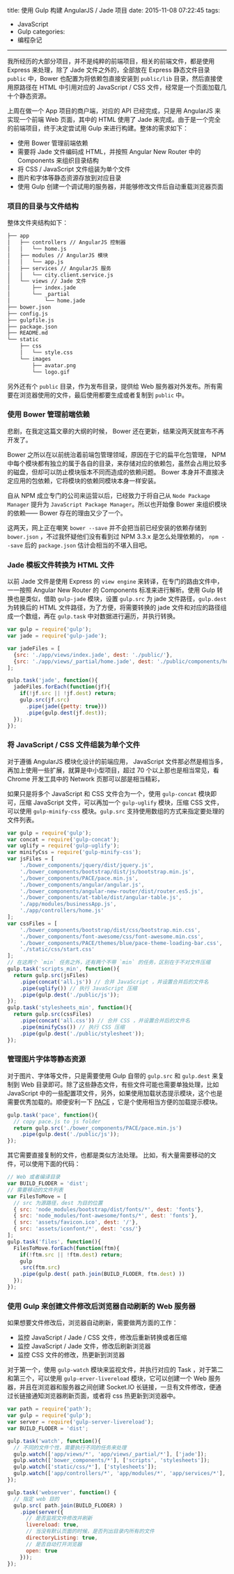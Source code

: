 title: 使用 Gulp 构建 AngularJS / Jade 项目
date: 2015-11-08 07:22:45
tags:
  - JavaScript
  - Gulp
categories:
  - 编程杂记
---

我所经历的大部分项目，并不是纯粹的前端项目，相关的前端文件，都是使用 Express 来处理，除了 Jade 文件之外的，全部放在 Express 静态文件目录 `public` 中，Bower 也配置为将依赖包直接安装到 `public/lib` 目录，然后直接使用原路径在 HTML 中引用对应的 JavaScript / CSS 文件，经常是一个页面加载几十个静态资源。

上周在做一个 App 项目的商户端，对应的 API 已经完成，只是用 AngularJS 来实现一个前端 Web 页面，其中的 HTML 使用了 Jade 来完成。由于是一个完全的前端项目，终于决定尝试用 Gulp 来进行构建。整体的需求如下：

*   使用 Bower 管理前端依赖
*   需要将 Jade 文件编码成 HTML，并按照 Angular New Router 中的 Components 来组织目录结构
*   将 CSS / JavaScript 文件组装为单个文件
*   图片和字体等静态资源存放到对应目录
*   使用 Gulp 创建一个调试用的服务器，并能够修改文件后自动重载浏览器页面

<!--more-->

### 项目的目录与文件结构

整体文件夹结构如下：

```sh
├── app
│   ├── controllers // AngularJS 控制器
│   │   └── home.js
│   ├── modules // AngularJS 模块
│   │   └── app.js
│   ├── services // AngularJS 服务
│   │   └── city.client.service.js
│   └── views // Jade 文件
│       ├── index.jade
│       └── _partial
│           └── home.jade
├── bower.json
├── config.js
├── gulpfile.js
├── package.json
├── README.md
└── static
    ├── css
    │   └── style.css
    └── images
        ├── avatar.png
        └── logo.gif

```

另外还有个 `public` 目录，作为发布目录，提供给 Web 服务器对外发布。所有需要在浏览器使用的文件，最后使用都要生成或者复制到 `public` 中。

### 使用 Bower 管理前端依赖

悲剧，在我定这篇文章的大纲的时候， Bower 还在更新，结果没两天就宣布不再开发了。

Bower 之所以在以前统治着前端包管理领域，原因在于它的扁平化包管理， NPM 中每个模块都有独立的属于各自的目录，来存储对应的依赖包，虽然会占用比较多的磁盘，但却可以防止模块版本不同而造成的依赖问题。 Bower 本身并不直接决定应用的包依赖，它将模块的依赖同模块本身一样安装。

自从 NPM 成立专门的公司来运营以后，已经致力于将自己从 `Node Package Manager` 提升为 `JavaScript Package Manager`。所以也开始像 Bower 来组织模块的依赖—— Bower 存在的理由又少了一个。

这两天，网上正在嘲笑 `bower --save` 并不会把当前已经安装的依赖存储到 `bower.json` ，不过我怀疑他们没有看到过 NPM 3.3.x 是怎么处理依赖的， `npm --save` 后的 `package.json` 估计会相当的不堪入目吧。

### Jade 模板文件转换为 HTML 文件

以前 Jade 文件是使用 Express 的 `view engine` 来转译，在专门的路由文件中，一一按照 Angular New Router 的 Components 标准来进行解析。使用 Gulp 转换也是类似，借助 `gulp-jade` 模块，设置 `gulp.src` 为 jade 文件路径，`gulp.dest` 为转换后的 HTML 文件路径，为了方便，将需要转换的 jade 文件和对应的路径组成一个数组，再在 `gulp.task` 中对数据进行遍历，并执行转换。

```js
var gulp = require('gulp');
var jade = require('gulp-jade');

var jadeFiles = [
  {src: './app/views/index.jade', dest: './public/'},
  {src: './app/views/_partial/home.jade', dest: './public/components/home/'}
];

gulp.task('jade', function(){
  jadeFiles.forEach(function(jf){
    if(!jf.src || !jf.dest) return;
    gulp.src(jf.src)
      .pipe(jade({petty: true}))
      .pipe(gulp.dest(jf.dest));
  });
});
```

### 将 JavaScript / CSS 文件组装为单个文件

对于遵循 AngularJS 模块化设计的前端应用， JavaScript 文件那必然是相当多，再加上使用一些扩展，就算是中小型项目，超过 70 个以上那也是相当常见，看 Chrome 开发工具中的 Network 页那可以部是相当精彩，

如果只是将多个 JavaScript 和 CSS 文件合为一个，使用 `gulp-concat` 模块即可，压缩 JavaScript 文件，可以再加一个 `gulp-uglify` 模块，压缩 CSS 文件，可以使用 `gulp-minify-css` 模块。`gulp.src` 支持使用数组的方式来指定要处理的文件列表。

```js
var gulp = require('gulp');
var concat = require('gulp-concat');
var uglify = require('gulp-uglify');
var minifyCss = require('gulp-minify-css');
var jsFiles = [
    './bower_components/jquery/dist/jquery.js', 
    './bower_components/bootstrap/dist/js/bootstrap.min.js', 
    ',/bower_components/PACE/pace.min.js', 
    './bower_components/angular/angular.js', 
    './bower_components/angular-new-router/dist/router.es5.js', 
    './bower_components/at-table/dist/angular-table.js', 
    './app/modules/businessApp.js', 
    './app/controllers/home.js'
];
var cssFiles = [
    './bower_components/bootstrap/dist/css/bootstrap.min.css', 
    './bower_components/font-awesome/css/font-awesome.min.css', 
    './bower_components/PACE/themes/blue/pace-theme-loading-bar.css', 
    './static/css/start.css'
];
// 在这两个 `min` 任务之外，还有两个不带 `min` 的任务，区别在于不对文件压缩
gulp.task('scripts_min', function(){
  return gulp.src(jsFiles)
    .pipe(concat('all.js')) // 合并 JavaScript ，并设置合并后的文件名
    .pipe(uglify()) // 执行 JavaScript 压缩
    .pipe(gulp.dest('./public/js'));
});
gulp.task('stylesheets_min', function(){
  return gulp.src(cssFiles)
    .pipe(concat('all.css')) // 合并 CSS ，并设置合并后的文件名
    .pipe(minifyCss()) // 执行 CSS 压缩
    .pipe(gulp.dest('./public/stylesheet'));
});
```

### 管理图片字体等静态资源

对于图片、字体等文件，只是需要使用 Gulp 自带的 `gulp.src` 和 `gulp.dest` 来复制到 Web 目录即可。除了这些静态文件，有些文件可能也需要单独处理，比如 JavaScript 中的一些配置项文件，另外，如果使用加载状态提示模块，这个也是需要优秀加载的。顺便安利一下 [PACE](http://github.hubspot.com/pace/docs/welcome/) ，它是个使用相当方便的加载提示模块。

```js
gulp.task('pace', function(){
  // copy pace.js to js folder
  return gulp.src('./bower_components/PACE/pace.min.js')
    .pipe(gulp.dest('./public/js'));
});
```

其它需要直接复制的文件，也都是类似方法处理。 比如，有大量需要移动的文件，可以使用下面的代码：

```js
// Web 或者编译目录
var BUILD_FLODER = 'dist';
// 需要移动的文件列表
var FilesToMove = [
  // src 为源路径，dest 为目的位置
  { src: 'node_modules/bootstrap/dist/fonts/*', dest: 'fonts'},
  { src: 'node_modules/font-awesome/fonts/*', dest: 'fonts'},
  { src: 'assets/favicon.ico', dest: '/'},
  { src: 'assets/iconfont/*', dest: 'css/'}
];
gulp.task('files', function(){
  FilesToMove.forEach(function(ftm){
    if(!ftm.src || !ftm.dest) return;
    gulp
    .src(ftm.src)
    .pipe(gulp.dest( path.join(BUILD_FLODER, ftm.dest) ))
  });
});
```

### 使用 Gulp 来创建文件修改后浏览器自动刷新的 Web 服务器

如果想要文件修改后，浏览器自动刷新，需要做两方面的工作：

*   监控 JavaScript / Jade / CSS 文件，修改后重新转换或者压缩
*   监控 JavaScript / Jade 文件，修改后刷新浏览器
*   监控 CSS 文件的修改，热更新到浏览器

对于第一个，使用 `gulp-watch` 模块来监视文件，并执行对应的 Task ，对于第二和第三个，可以使用 `gulp-erver-livereload` 模块，它可以创建一个 Web 服务器，并且在浏览器和服务器之间创建 Socket.IO 长链接，一旦有文件修改，便通过长链接通知浏览器刷新页面，或者将 css 热更新到浏览器中。


```js
var path = require('path');
var gulp = require('gulp');
var server = require('gulp-server-livereload');
var BUILD_FLODER = 'dist';

gulp.task('watch', function(){
  // 不同的文件个性，需要执行不同的任务来处理
  gulp.watch(['app/views/*', 'app/views/_partial/*'], ['jade']);
  gulp.watch(['bower_components/*'], ['scripts', 'stylesheets']);
  gulp.watch(['static/css/*'], ['stylesheets']);
  gulp.watch(['app/controllers/*', 'app/modules/*', 'app/services/*'], ['scripts']);
});

gulp.task('webserver', function() {
  // 指定 web 目的
  gulp.src( path.join(BUILD_FLODER) )
    .pipe(server({
      // 是否监视文件修改并刷新
      livereload: true,
      // 当没有默认页面的时候，是否列出目录内所有的文件
      directoryListing: true,
      // 是否自动打开浏览器
      open: true
    }));
});
```
